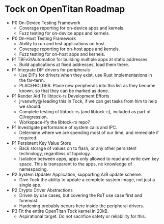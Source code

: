 # Tock on OpenTitan Roadmap

- P0 On-Device Testing Framework
	- Coverage reporting for on-device apps and kernels.
	- Fuzz testing for on-device apps and kernels.
- P0 On-Host Testing Framework
	- Ability to run and test applications on host.
	- Coverage reporting for on-host apps and kernels.
	- Fuzz testing for on-host apps and kernels.
- P1 TBFv3/Automation for building multiple apps at static addresses
	- Build applications at fixed addresses, load them there.
- P1 Integrate DIF drivers for peripherals
	- Use DIFs for drivers when they exist, use Rust implementations in the
		far-term.
	- PLACEHOLDER: Place new peripherals into this list as they become known, so
		that they can be marked as done.
- P1 Render Aid To libtock-rs Development Efforts
	- jrvanwhy@ leading this in Tock, if we can get tasks from him to help we
		should.
	- Complete testing of libtock-rs (and libtock-c), included as part of
		CI/regression.
	- Workspace-ify the libtock-rs repo?
- P1 Investigate performance of system calls and IPC.
	- Determine where we are spending most of our time, and remediate if
		required.
- P1 Persistent Key Value Store
	- Back storage of values on to flash, or any other persistent technology,
		regardless of topology.
	- Isolation between apps, apps only allowed to read and write own key space.
		This is transparent to the apps, no knowledge of namespacing.
- P2 System Updater Application, supporting A/B update scheme.
	- Give Tock the ability to update a complete system image, not just a single
		app.
- P2 Crypto Driver Abstractions
	- Driven by use cases, but covering the RoT use case first and foremost.
	- Hardening probably occurs here inside the peripheral drivers.
- P3 Fit the entire OpenTitan Tock kernel in 20kB.
	- Aspirational target.  Do not sacrifice safety or reliability for this.
